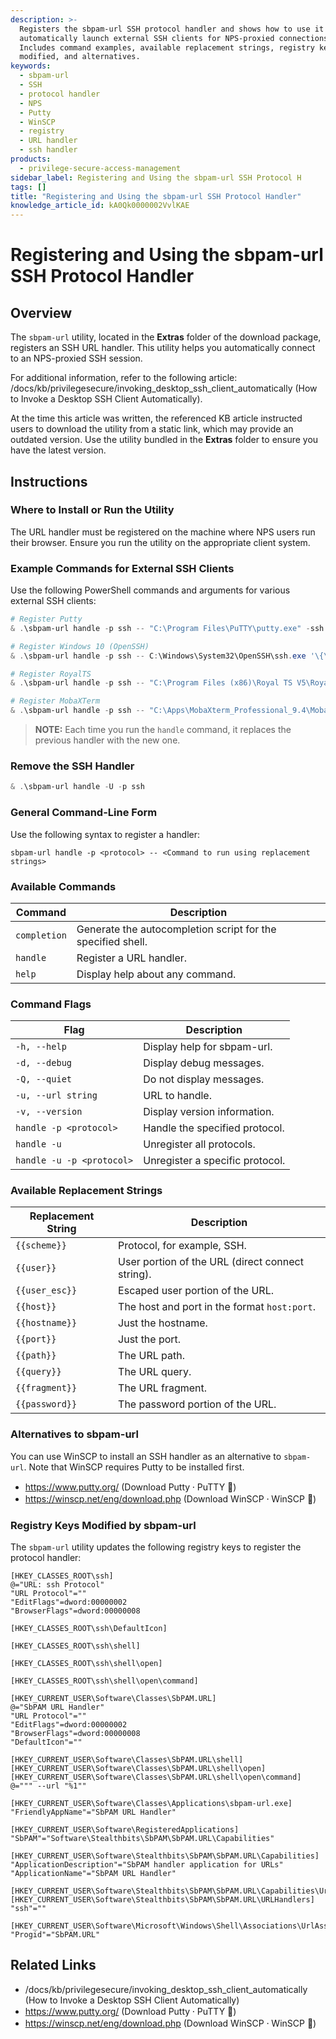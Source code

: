 ```yaml
---
description: >-
  Registers the sbpam-url SSH protocol handler and shows how to use it to
  automatically launch external SSH clients for NPS-proxied connections.
  Includes command examples, available replacement strings, registry keys
  modified, and alternatives.
keywords:
  - sbpam-url
  - SSH
  - protocol handler
  - NPS
  - Putty
  - WinSCP
  - registry
  - URL handler
  - ssh handler
products:
  - privilege-secure-access-management
sidebar_label: Registering and Using the sbpam-url SSH Protocol H
tags: []
title: "Registering and Using the sbpam-url SSH Protocol Handler"
knowledge_article_id: kA0Qk0000002VvlKAE
---
```


# Registering and Using the sbpam-url SSH Protocol Handler

## Overview

The `sbpam-url` utility, located in the **Extras** folder of the download package, registers an SSH URL handler. This utility helps you automatically connect to an NPS-proxied SSH session.

For additional information, refer to the following article: /docs/kb/privilegesecure/invoking_desktop_ssh_client_automatically (How to Invoke a Desktop SSH Client Automatically).

At the time this article was written, the referenced KB article instructed users to download the utility from a static link, which may provide an outdated version. Use the utility bundled in the **Extras** folder to ensure you have the latest version.

## Instructions

### Where to Install or Run the Utility

The URL handler must be registered on the machine where NPS users run their browser. Ensure you run the utility on the appropriate client system.

### Example Commands for External SSH Clients

Use the following PowerShell commands and arguments for various external SSH clients:

```powershell
# Register Putty
& .\sbpam-url handle -p ssh -- "C:\Program Files\PuTTY\putty.exe" -ssh -P '{{port}}' '{{user}}@{{hostname}}'

# Register Windows 10 (OpenSSH)
& .\sbpam-url handle -p ssh -- C:\Windows\System32\OpenSSH\ssh.exe '\{\{URL\}\}'

# Register RoyalTS
& .\sbpam-url handle -p ssh -- "C:\Program Files (x86)\Royal TS V5\RoyalTS.exe" '/username:{{user}}' /password:a /protocol:terminal /using:adhoc '/uri:ssh://{{host}}'

# Register MobaXTerm
& .\sbpam-url handle -p ssh -- "C:\Apps\MobaXterm_Professional_9.4\MobaXterm_Professional_9.4.exe" -newtab 'ssh -o PasswordAuthentication=no -l {{user_esc}} -p {{port}} {{hostname}}'
```

> **NOTE:** Each time you run the `handle` command, it replaces the previous handler with the new one.

### Remove the SSH Handler

```powershell
& .\sbpam-url handle -U -p ssh
```

### General Command-Line Form

Use the following syntax to register a handler:

`sbpam-url handle -p <protocol> -- <Command to run using replacement strings>`

### Available Commands

| Command | Description |
|---|---|
| `completion` | Generate the autocompletion script for the specified shell. |
| `handle` | Register a URL handler. |
| `help` | Display help about any command. |

### Command Flags

| Flag | Description |
|---|---|
| `-h, --help` | Display help for sbpam-url. |
| `-d, --debug` | Display debug messages. |
| `-Q, --quiet` | Do not display messages. |
| `-u, --url string` | URL to handle. |
| `-v, --version` | Display version information. |
| `handle -p <protocol>` | Handle the specified protocol. |
| `handle -u` | Unregister all protocols. |
| `handle -u -p <protocol>` | Unregister a specific protocol. |

### Available Replacement Strings

| Replacement String | Description |
|---|---|
| `{{scheme}}` | Protocol, for example, SSH. |
| `{{user}}` | User portion of the URL (direct connect string). |
| `{{user_esc}}` | Escaped user portion of the URL. |
| `{{host}}` | The host and port in the format `host:port`. |
| `{{hostname}}` | Just the hostname. |
| `{{port}}` | Just the port. |
| `{{path}}` | The URL path. |
| `{{query}}` | The URL query. |
| `{{fragment}}` | The URL fragment. |
| `{{password}}` | The password portion of the URL. |

### Alternatives to sbpam-url

You can use WinSCP to install an SSH handler as an alternative to `sbpam-url`. Note that WinSCP requires Putty to be installed first.

- https://www.putty.org/ (Download Putty ⸱ PuTTY 🐍)
- https://winscp.net/eng/download.php (Download WinSCP ⸱ WinSCP 🐘)

### Registry Keys Modified by sbpam-url

The `sbpam-url` utility updates the following registry keys to register the protocol handler:

```text
[HKEY_CLASSES_ROOT\ssh]
@="URL: ssh Protocol"
"URL Protocol"=""
"EditFlags"=dword:00000002
"BrowserFlags"=dword:00000008

[HKEY_CLASSES_ROOT\ssh\DefaultIcon]

[HKEY_CLASSES_ROOT\ssh\shell]

[HKEY_CLASSES_ROOT\ssh\shell\open]

[HKEY_CLASSES_ROOT\ssh\shell\open\command]

[HKEY_CURRENT_USER\Software\Classes\SbPAM.URL]
@="SbPAM URL Handler"
"URL Protocol"=""
"EditFlags"=dword:00000002
"BrowserFlags"=dword:00000008
"DefaultIcon"=""

[HKEY_CURRENT_USER\Software\Classes\SbPAM.URL\shell]
[HKEY_CURRENT_USER\Software\Classes\SbPAM.URL\shell\open]
[HKEY_CURRENT_USER\Software\Classes\SbPAM.URL\shell\open\command]
@=""" --url "%1""

[HKEY_CURRENT_USER\Software\Classes\Applications\sbpam-url.exe]
"FriendlyAppName"="SbPAM URL Handler"

[HKEY_CURRENT_USER\Software\RegisteredApplications]
"SbPAM"="Software\Stealthbits\SbPAM\SbPAM.URL\Capabilities"

[HKEY_CURRENT_USER\Software\Stealthbits\SbPAM\SbPAM.URL\Capabilities]
"ApplicationDescription"="SbPAM handler application for URLs"
"ApplicationName"="SbPAM URL Handler"

[HKEY_CURRENT_USER\Software\Stealthbits\SbPAM\SbPAM.URL\Capabilities\UrlAssociations]
[HKEY_CURRENT_USER\Software\Stealthbits\SbPAM\SbPAM.URL\URLHandlers]
"ssh"=""

[HKEY_CURRENT_USER\Software\Microsoft\Windows\Shell\Associations\UrlAssociations\ssh\UserChoice]
"Progid"="SbPAM.URL"
```

## Related Links

- /docs/kb/privilegesecure/invoking_desktop_ssh_client_automatically (How to Invoke a Desktop SSH Client Automatically)
- https://www.putty.org/ (Download Putty ⸱ PuTTY 🐍)
- https://winscp.net/eng/download.php (Download WinSCP ⸱ WinSCP 🐘)
